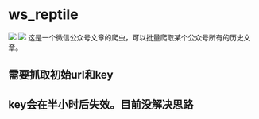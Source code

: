 # ws_reptile
[![](https://jitpack.io/v/cfq086/ws_reptile.svg)](https://jitpack.io/#cfq086/ws_reptile) 
[![](https://img.shields.io/badge/python-3.x-brightgreen)](https://jitpack.io/#cfq086/ws_reptile)
这是一个微信公众号文章的爬虫，可以批量爬取某个公众号所有的历史文章。

## 需要抓取初始url和key
## key会在半小时后失效。目前没解决思路
